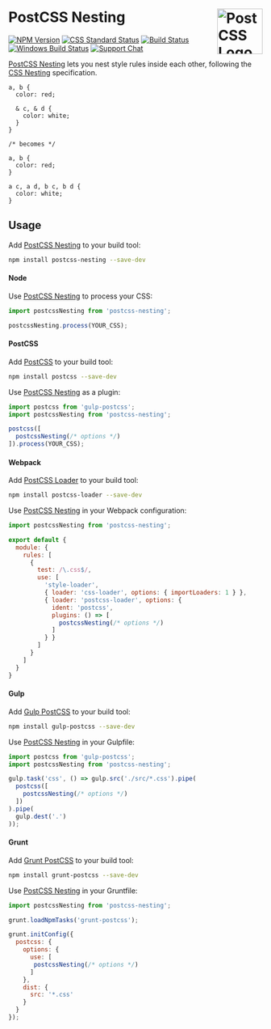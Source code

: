 # PostCSS Nesting [<img src="https://postcss.github.io/postcss/logo.svg" alt="PostCSS Logo" width="90" height="90" align="right">][postcss]

[![NPM Version][npm-img]][npm-url]
[![CSS Standard Status][css-img]][css-url]
[![Build Status][cli-img]][cli-url]
[![Windows Build Status][win-img]][win-url]
[![Support Chat][git-img]][git-url]

[PostCSS Nesting] lets you nest style rules inside each other, following the
[CSS Nesting] specification.

```pcss
a, b {
  color: red;

  & c, & d {
    color: white;
  }
}

/* becomes */

a, b {
  color: red;
}

a c, a d, b c, b d {
  color: white;
}
```

## Usage

Add [PostCSS Nesting] to your build tool:

```bash
npm install postcss-nesting --save-dev
```

#### Node

Use [PostCSS Nesting] to process your CSS:

```js
import postcssNesting from 'postcss-nesting';

postcssNesting.process(YOUR_CSS);
```

#### PostCSS

Add [PostCSS] to your build tool:

```bash
npm install postcss --save-dev
```

Use [PostCSS Nesting] as a plugin:

```js
import postcss from 'gulp-postcss';
import postcssNesting from 'postcss-nesting';

postcss([
  postcssNesting(/* options */)
]).process(YOUR_CSS);
```

#### Webpack

Add [PostCSS Loader] to your build tool:

```bash
npm install postcss-loader --save-dev
```

Use [PostCSS Nesting] in your Webpack configuration:

```js
import postcssNesting from 'postcss-nesting';

export default {
  module: {
    rules: [
      {
        test: /\.css$/,
        use: [
          'style-loader',
          { loader: 'css-loader', options: { importLoaders: 1 } },
          { loader: 'postcss-loader', options: {
            ident: 'postcss',
            plugins: () => [
              postcssNesting(/* options */)
            ]
          } }
        ]
      }
    ]
  }
}
```

#### Gulp

Add [Gulp PostCSS] to your build tool:

```bash
npm install gulp-postcss --save-dev
```

Use [PostCSS Nesting] in your Gulpfile:

```js
import postcss from 'gulp-postcss';
import postcssNesting from 'postcss-nesting';

gulp.task('css', () => gulp.src('./src/*.css').pipe(
  postcss([
    postcssNesting(/* options */)
  ])
).pipe(
  gulp.dest('.')
));
```

#### Grunt

Add [Grunt PostCSS] to your build tool:

```bash
npm install grunt-postcss --save-dev
```

Use [PostCSS Nesting] in your Gruntfile:

```js
import postcssNesting from 'postcss-nesting';

grunt.loadNpmTasks('grunt-postcss');

grunt.initConfig({
  postcss: {
    options: {
      use: [
       postcssNesting(/* options */)
      ]
    },
    dist: {
      src: '*.css'
    }
  }
});
```

[cli-url]: https://travis-ci.org/jonathantneal/postcss-nesting
[cli-img]: https://img.shields.io/travis/jonathantneal/postcss-nesting.svg
[css-img]: https://jonathantneal.github.io/cssdb/badge/nesting-rules.svg
[css-url]: https://jonathantneal.github.io/cssdb/#nesting-rules
[git-url]: https://gitter.im/postcss/postcss
[git-img]: https://img.shields.io/badge/chat-gitter-blue.svg
[npm-url]: https://www.npmjs.com/package/postcss-nesting
[npm-img]: https://img.shields.io/npm/v/postcss-nesting.svg
[win-img]: https://img.shields.io/appveyor/ci/jonathantneal/postcss-nesting.svg
[win-url]: https://ci.appveyor.com/project/jonathantneal/postcss-nesting

[CSS Nesting]: http://tabatkins.github.io/specs/css-nesting/
[Gulp PostCSS]: https://github.com/postcss/gulp-postcss
[Grunt PostCSS]: https://github.com/nDmitry/grunt-postcss
[PostCSS]: https://github.com/postcss/postcss
[PostCSS Loader]: https://github.com/postcss/postcss-loader
[PostCSS Nesting]: https://github.com/jonathantneal/postcss-nesting
